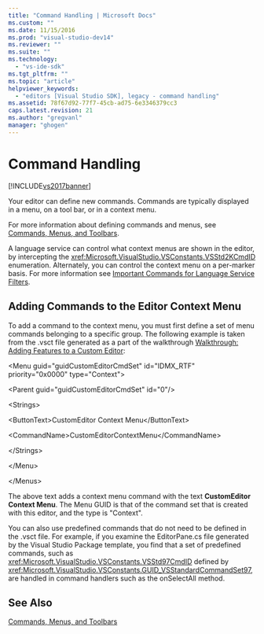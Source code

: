 ```yaml
---
title: "Command Handling | Microsoft Docs"
ms.custom: ""
ms.date: 11/15/2016
ms.prod: "visual-studio-dev14"
ms.reviewer: ""
ms.suite: ""
ms.technology: 
  - "vs-ide-sdk"
ms.tgt_pltfrm: ""
ms.topic: "article"
helpviewer_keywords: 
  - "editors [Visual Studio SDK], legacy - command handling"
ms.assetid: 78f67d92-77f7-45cb-ad75-6e3346379cc3
caps.latest.revision: 21
ms.author: "gregvanl"
manager: "ghogen"
---
```

# Command Handling
[!INCLUDE[vs2017banner](../includes/vs2017banner.md)]

Your editor can define new commands. Commands are typically displayed in a menu, on a tool bar, or in a context menu.  
  
 For more information about defining commands and menus, see [Commands, Menus, and Toolbars](../extensibility/internals/commands-menus-and-toolbars.md).  
  
 A language service can control what context menus are shown in the editor, by intercepting the <xref:Microsoft.VisualStudio.VSConstants.VSStd2KCmdID> enumeration. Alternately, you can control the context menu on a per-marker basis. For more information see [Important Commands for Language Service Filters](../extensibility/internals/important-commands-for-language-service-filters.md).  
  
## Adding Commands to the Editor Context Menu  
 To add a command to the context menu, you must first define a set of menu commands belonging to a specific group. The following example is taken from the .vsct file generated as a part of the walkthrough [Walkthrough: Adding Features to a Custom Editor](../extensibility/walkthrough-adding-features-to-a-custom-editor.md):  
  
 \<Menu guid="guidCustomEditorCmdSet" id="IDMX_RTF" priority="0x0000" type="Context">  
  
 \<Parent guid="guidCustomEditorCmdSet" id="0"/>  
  
 \<Strings>  
  
 \<ButtonText>CustomEditor Context Menu\</ButtonText>  
  
 \<CommandName>CustomEditorContextMenu\</CommandName>  
  
 \</Strings>  
  
 \</Menu>  
  
 \</Menus>  
  
 The above text adds a context menu command with the text **CustomEditor Context Menu**. The Menu GUID is that of the command set that is created with this editor, and the type is "Context".  
  
 You can also use predefined commands that do not need to be defined in the .vsct file. For example, if you examine the EditorPane.cs file generated by the Visual Studio Package template, you find that a set of predefined commands, such as <xref:Microsoft.VisualStudio.VSConstants.VSStd97CmdID> defined by <xref:Microsoft.VisualStudio.VSConstants.GUID_VSStandardCommandSet97>, are handled in command handlers such as the onSelectAll method.  
  
## See Also  
 [Commands, Menus, and Toolbars](../extensibility/internals/commands-menus-and-toolbars.md)

